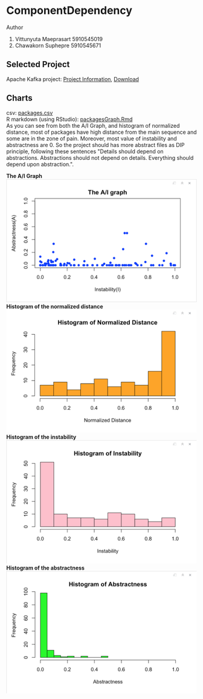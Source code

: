 # ComponentDependency
Author
1. Vittunyuta Maeprasart 5910545019
2. Chawakorn Suphepre 5910545671

## Selected Project
Apache Kafka project: 
[Project Information](https://projects.apache.org/project.html?kafka), [Download](http://kafka.apache.org/downloads.html)

## Charts
csv: [packages.csv](https://github.com/aommoaGitHub/ComponentDependency/blob/master/packages.CSV)
<br>R markdown (using RStudio): [packagesGraph.Rmd](https://github.com/aommoaGitHub/ComponentDependency/blob/master/packagesGraph.Rmd)
<br>
   As you can see from both the A/I Graph, and histogram of normalized distance, most of packages have high distance from the main sequence and some are in the zone of pain.
Moreover, most value of instability and abstractness are 0. So the project should has more abstract files as DIP principle, following these sentences
"Details should depend on abstractions. Abstractions should not depend on details. Everything should depend upon abstraction.". 

**The A/I Graph**
![The-A:I-Graph](https://github.com/aommoaGitHub/ComponentDependency/blob/master/images/The-A:I-Graph.png "The-A:I-Graph")
<br>**Histogram of the normalized distance**
![Hist-Normalized-Distance](https://github.com/aommoaGitHub/ComponentDependency/blob/master/images/Hist-Normalized-Distance.png "Hist-Normalized-Distance")
<br>**Histogram of the instability**
![Hist-Instability](https://github.com/aommoaGitHub/ComponentDependency/blob/master/images/Hist-Instability.png "Hist-Instability")
<br>**Histogram of the abstractness**
![Hist-Abstractness](https://github.com/aommoaGitHub/ComponentDependency/blob/master/images/Hist-Abstractness.png "Hist-Abstractness")



